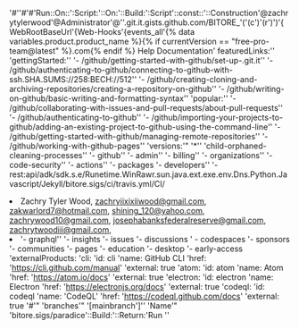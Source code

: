 '#''#'#'Run::On::':Script:'::On:'::Build:':Script'::const::'::Construction'@zachrytylerwood'@Administrator'@''.git.it.gists.github.com/BITORE_'('(c')'(r')')'{WebRootBaseUrl'{Web-Hooks'{events_all'{% data variables.product.product_name %}{% if currentVersion == "free-pro-team@latest" %}.com{% endif %} Help Documentation'
featuredLinks:''
  'gettingStarted:''
    '- /github/getting-started-with-github/set-up-.git.it''
    '- /github/authenticating-to-github/connecting-to-github-with-ssh.SHA.SUMS://258:BECH://512''
    '- /github/creating-cloning-and-archiving-repositories/creating-a-repository-on-github''
    '- /github/writing-on-github/basic-writing-and-formatting-syntax''
  'popular:''
    '- /github/collaborating-with-issues-and-pull-requests/about-pull-requests''
    '- /github/authenticating-to-github''
    '- /github/importing-your-projects-to-github/adding-an-existing-project-to-github-using-the-command-line''
    '- /github/getting-started-with-github/managing-remote-repositories''
    '- /github/working-with-github-pages''
'versions:'" '*''
'child-orphaned-cleaning-processes''
  '- github''
  '- admin''
  '- billing''
  '- organizations''
  '- code-security''
  '- actions''
  '- packages
  '- developers''
  '- rest:api/adk/sdk.s.e/Runetime.WinRawr.sun.java.ext.exe.env.Dns.Python.Javascript/Jekyll/bitore.sigs/ci/travis.yml/CI/<li>Zachry Tyler Wood, zachryiixixiiwood@gmail.com, zakwarlord7@hotmail.com, shining_120@yahoo.com, zachrywood10@gmail.com, josephabanksfederalreserve@gmail.com, zachrytwoodiii@gmail.com,<li>
  '- graphql''
  '- insights
  '- issues
  '- discussions
 ' - codespaces
  '- sponsors
  '- communities
  '- pages
  '- education
  '- desktop
  '- early-access
'externalProducts:
  'cli:
    'id: cli
    'name: GitHub CLI
    'href: 'https://cli.github.com/manual'
    'external: true
  'atom:
    'id: atom
    'name: Atom
    'href: 'https://atom.io/docs'
    'external: true
  'electron:
    'id: electron
    'name: Electron
    'href: 'https://electronjs.org/docs'
    'external: true
  'codeql:
    'id: codeql
    'name: 'CodeQL'
    'href: 'https://codeql.github.com/docs'
    'external: true
'#'" 'branches'" '[mainbranch']''
'Name'" 'bitore.sigs/paradice'::Build:'::Return:'Run ''
